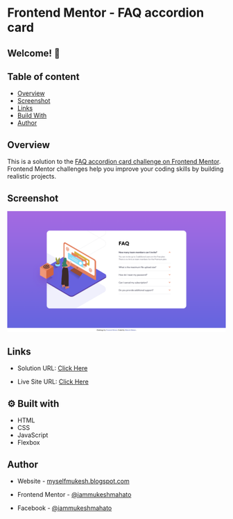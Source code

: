 # Frontend Mentor - FAQ accordion card

## Welcome! 👋

## Table of content

-  [Overview](#Overview)
-  [Screenshot](#Screenshot)
-  [Links](#links)
-  [Build With](#⚙-built-with)
-  [Author](#author)

## Overview

This is a solution to the [FAQ accordion card challenge on Frontend Mentor](https://www.frontendmentor.io/challenges/faq-accordion-card-XlyjD0Oam). Frontend Mentor challenges help you improve your coding skills by building realistic projects.

## Screenshot

![NFT Preview card component](./design/desktop-design.png)

## Links

-  Solution URL: [Click Here](https://www.frontendmentor.io/solutions/nft-preview-card-component-using-html-and-css-owVJujYs59)

-  Live Site URL: [Click Here](https://iammukeshmahato.github.io/nft-preview-card-component)

## ⚙ Built with

-  HTML
-  CSS
-  JavaScript
-  Flexbox

## Author

-  Website - [myselfmukesh.blogspot.com](https://myselfmukesh.blogspot.com/)

-  Frontend Mentor - [@iammukeshmahato](https://www.frontendmentor.io/profile/iammukeshmahato)

-  Facebook - [@iammukeshmahato](https://www.facebook.com/iammukeshmahato)
